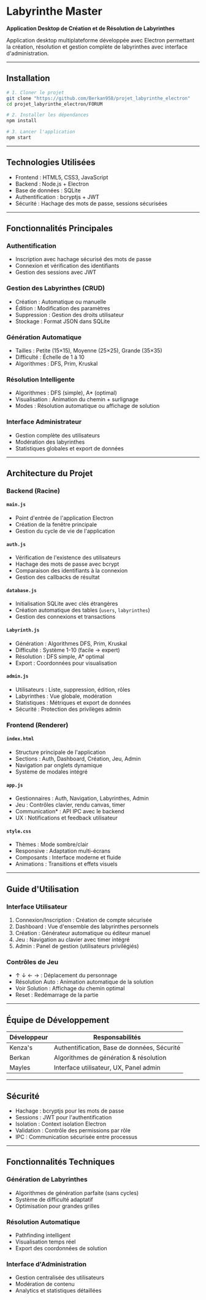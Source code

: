 # Labyrinthe Master

**Application Desktop de Création et de Résolution de Labyrinthes**

Application desktop multiplateforme développée avec Electron permettant la création, résolution et gestion complète de labyrinthes avec interface d'administration.

---

## Installation

```bash
# 1. Cloner le projet
git clone "https://github.com/Berkan958/projet_labyrinthe_electron"
cd projet_labyrinthe_electron/FORUM

# 2. Installer les dépendances
npm install

# 3. Lancer l'application
npm start
```

---

## Technologies Utilisées

- Frontend : HTML5, CSS3, JavaScript
- Backend : Node.js + Electron
- Base de données : SQLite
- Authentification : bcryptjs + JWT
- Sécurité : Hachage des mots de passe, sessions sécurisées

---

## Fonctionnalités Principales

### Authentification
- Inscription avec hachage sécurisé des mots de passe
- Connexion et vérification des identifiants
- Gestion des sessions avec JWT

### Gestion des Labyrinthes (CRUD)
- Création : Automatique ou manuelle
- Édition : Modification des paramètres
- Suppression : Gestion des droits utilisateur
- Stockage : Format JSON dans SQLite

###  Génération Automatique
- Tailles : Petite (15×15), Moyenne (25×25), Grande (35×35)
- Difficulté : Échelle de 1 à 10
- Algorithmes : DFS, Prim, Kruskal

### Résolution Intelligente
- Algorithmes : DFS (simple), A* (optimal)
- Visualisation : Animation du chemin + surlignage
- Modes : Résolution automatique ou affichage de solution

### Interface Administrateur
- Gestion complète des utilisateurs
- Modération des labyrinthes
- Statistiques globales et export de données

---

## Architecture du Projet

### Backend (Racine)

#### `main.js`
- Point d'entrée de l'application Electron
- Création de la fenêtre principale
- Gestion du cycle de vie de l'application

#### `auth.js`
- Vérification de l'existence des utilisateurs
- Hachage des mots de passe avec bcrypt
- Comparaison des identifiants à la connexion
- Gestion des callbacks de résultat

#### `database.js`
- Initialisation SQLite avec clés étrangères
- Création automatique des tables (`users`, `labyrinthes`)
- Gestion des connexions et transactions

#### `Labyrinth.js`
- Génération : Algorithmes DFS, Prim, Kruskal
- Difficulté : Système 1-10 (facile → expert)
- Résolution : DFS simple, A* optimal
- Export : Coordonnées pour visualisation

#### `admin.js`
- Utilisateurs : Liste, suppression, édition, rôles
- Labyrinthes : Vue globale, modération
- Statistiques : Métriques et export de données
- Sécurité : Protection des privilèges admin

### Frontend (Renderer)

#### `index.html`
- Structure principale de l'application
- Sections : Auth, Dashboard, Création, Jeu, Admin
- Navigation par onglets dynamique
- Système de modales intégré

#### `app.js`
- Gestionnaires : Auth, Navigation, Labyrinthes, Admin
- Jeu : Contrôles clavier, rendu canvas, timer
- Communication* : API IPC avec le backend
- UX : Notifications et feedback utilisateur

#### `style.css`
- Thèmes : Mode sombre/clair
- Responsive : Adaptation multi-écrans
- Composants : Interface moderne et fluide
- Animations : Transitions et effets visuels

---

## Guide d'Utilisation

### Interface Utilisateur
1. Connexion/Inscription : Création de compte sécurisée
2. Dashboard : Vue d'ensemble des labyrinthes personnels
3. Création : Générateur automatique ou éditeur manuel
4. Jeu : Navigation au clavier avec timer intégré
5. Admin : Panel de gestion (utilisateurs privilégiés)

### Contrôles de Jeu
- ↑ ↓ ← → : Déplacement du personnage
- Résolution Auto : Animation automatique de la solution
- Voir Solution : Affichage du chemin optimal
- Reset : Redémarrage de la partie

---

## Équipe de Développement

| Développeur | Responsabilités |
|-------------|-----------------|
| Kenza's| Authentification, Base de données, Sécurité |
| Berkan | Algorithmes de génération & résolution |
| Mayles | Interface utilisateur, UX, Panel admin |

---

## Sécurité

- Hachage : bcryptjs pour les mots de passe
- Sessions : JWT pour l'authentification
- Isolation : Context isolation Electron
- Validation : Contrôle des permissions par rôle
- IPC : Communication sécurisée entre processus

---

## Fonctionnalités Techniques

### Génération de Labyrinthes
- Algorithmes de génération parfaite (sans cycles)
- Système de difficulté adaptatif
- Optimisation pour grandes grilles

### Résolution Automatique
- Pathfinding intelligent
- Visualisation temps réel
- Export des coordonnées de solution

### Interface d'Administration
- Gestion centralisée des utilisateurs
- Modération de contenu
- Analytics et statistiques détaillées
